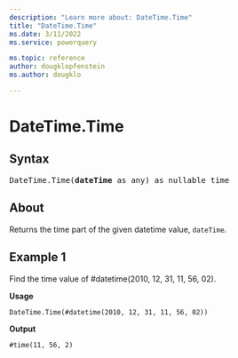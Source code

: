 ```yaml
---
description: "Learn more about: DateTime.Time"
title: "DateTime.Time"
ms.date: 3/11/2022
ms.service: powerquery

ms.topic: reference
author: dougklopfenstein
ms.author: dougklo

---
```

# DateTime.Time

## Syntax

<pre>
DateTime.Time(<b>dateTime</b> as any) as nullable time
</pre>
  
## About

Returns the time part of the given datetime value, `dateTime`.

## Example 1

Find the time value of #datetime(2010, 12, 31, 11, 56, 02).

**Usage**

```powerquery-m
DateTime.Time(#datetime(2010, 12, 31, 11, 56, 02))
```

**Output**

`#time(11, 56, 2)`
